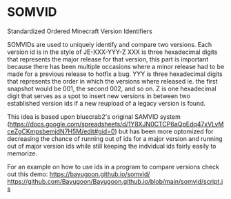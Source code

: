 # SOMVID
Standardized Ordered Minecraft Version Identifiers

SOMVIDs are used to uniquely identify and compare two versions.
Each version id is in the style of JE-XXX-YYY-Z
XXX is three hexadecimal digits that represents the major release for that version, this part is important because there has been multiple occasions where a minor release had to be made for a previous release to hotfix a bug.
YYY is three hexadecimal digits that represents the order in which the versions where released ie. the first snapshot would be 001, the second 002, and so on.
Z is one hexadecimal digit that serves as a spot to insert new versions in between two established version ids if a new reupload of a legacy version is found.

This idea is based upon bluecrab2's original SAMVID system (https://docs.google.com/spreadsheets/d/1Y8XJN0CTCP6aQpEdq47xVLvMceZgCKmpsbemjdN7H5M/edit#gid=0) but has been more optomized for decreasing the chance of running out of ids for a major version and running out of major version ids while still keeping the indvidual ids fairly easily to memorize.

For an example on how to use ids in a program to compare versions check out this demo:
https://bayugoon.github.io/somvid/
https://github.com/Bayugoon/Bayugoon.github.io/blob/main/somvid/script.js
